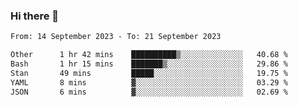 ### Hi there 👋

<!--
**palaashatri/palaashatri** is a ✨ _special_ ✨ repository because its `README.md` (this file) appears on your GitHub profile.

Here are some ideas to get you started:

- 🔭 I’m currently working on ...
- 🌱 I’m currently learning ...
- 👯 I’m looking to collaborate on ...
- 🤔 I’m looking for help with ...
- 💬 Ask me about ...
- 📫 How to reach me: ...
- 😄 Pronouns: ...
- ⚡ Fun fact: ...
-->

<!--START_SECTION:waka-->

```txt
From: 14 September 2023 - To: 21 September 2023

Other      1 hr 42 mins    ██████████▒░░░░░░░░░░░░░░   40.68 %
Bash       1 hr 15 mins    ███████▒░░░░░░░░░░░░░░░░░   29.86 %
Stan       49 mins         █████░░░░░░░░░░░░░░░░░░░░   19.75 %
YAML       8 mins          ▓░░░░░░░░░░░░░░░░░░░░░░░░   03.29 %
JSON       6 mins          ▓░░░░░░░░░░░░░░░░░░░░░░░░   02.69 %
```

<!--END_SECTION:waka-->

